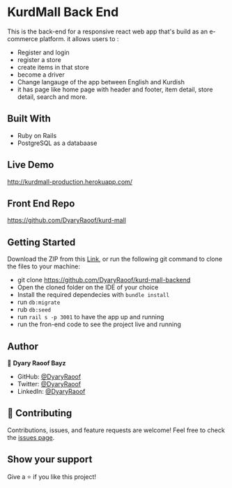 # KurdMall Back End

This is the back-end for a responsive react web app that's build as an e-commerce platform. it allows users to : 
- Register and login
- register a store
- create items in that store
- become a driver
- Change langauge of the app between English and Kurdish
- it has page like home page with header and footer, item detail, store detail, search and more.


## Built With

- Ruby on Rails
- PostgreSQL as a databaase

## Live Demo
http://kurdmall-production.herokuapp.com/


## Front End Repo
https://github.com/DyaryRaoof/kurd-mall

## Getting Started

Download the ZIP from this [Link](https://github.com/DyaryRaoof/kurd-mall-backend), or run the following git command to clone the files to your machine:

- git clone https://github.com/DyaryRaoof/kurd-mall-backend
- Open the cloned folder on the IDE of your choice
- Install the required dependecies with `bundle install`
- run `db:migrate`
- rub `db:seed`
- run `rail s -p 3001` to have the app up and running
- run the fron-end code to see the project live and running

## Author

👤 **Dyary Raoof Bayz**

- GitHub: [@DyaryRaoof](https://github.com/DyaryRaoof)
- Twitter: [@DyaryRaoof](https://twitter.com/DyaryRaoof)
- LinkedIn: [@DyaryRaoof](https://linkedin.com/in/DyaryRaoof)


## 🤝 Contributing

Contributions, issues, and feature requests are welcome!
Feel free to check the [issues page](https://github.com/DyaryRaoof/kurd-mall-backend/issues).

## Show your support

Give a ⭐️ if you like this project!

<!-- The email for this project is dyary2018@gmail.com -->
